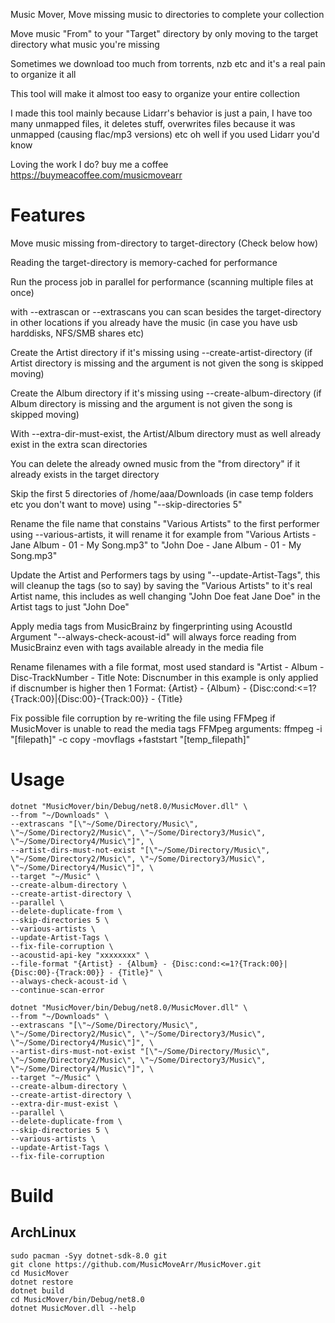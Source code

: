 Music Mover, Move missing music to directories to complete your collection

Move music "From" to your "Target" directory by only moving to the target directory what music you're missing

Sometimes we download too much from torrents, nzb etc and it's a real pain to organize it all

This tool will make it almost too easy to organize your entire collection

I made this tool mainly because Lidarr's behavior is just a pain, I have too many unmapped files, it deletes stuff, overwrites files because it was unmapped (causing flac/mp3 versions) etc oh well if you used Lidarr you'd know

Loving the work I do? buy me a coffee https://buymeacoffee.com/musicmovearr

# Features
Move music missing from-directory to target-directory (Check below how)

Reading the target-directory is memory-cached for performance

Run the process job in parallel for performance (scanning multiple files at once)

with --extrascan or --extrascans you can scan besides the target-directory in other locations if you already have the music (in case you have usb harddisks, NFS/SMB shares etc)

Create the Artist directory if it's missing using --create-artist-directory (if Artist directory is missing and the argument is not given the song is skipped moving)

Create the Album directory if it's missing using --create-album-directory (if Album directory is missing and the argument is not given the song is skipped moving)

With --extra-dir-must-exist, the Artist/Album directory must as well already exist in the extra scan directories

You can delete the already owned music from the "from directory" if it already exists in the target directory

Skip the first 5 directories of /home/aaa/Downloads (in case temp folders etc you don't want to move) using "--skip-directories 5"

Rename the file name that constains "Various Artists" to the first performer using --various-artists, it will rename it for example from "Various Artists - Jane Album - 01 - My Song.mp3" to "John Doe - Jane Album - 01 - My Song.mp3"

Update the Artist and Performers tags by using "--update-Artist-Tags", this will cleanup the tags (so to say) by saving the "Various Artists" to it's real Artist name, this includes as well changing "John Doe feat Jane Doe" in the Artist tags to just "John Doe"

Apply media tags from MusicBrainz by fingerprinting using AcoustId
Argument "--always-check-acoust-id" will always force reading from MusicBrainz even with tags available already in the media file

Rename filenames with a file format, most used standard is "Artist - Album - Disc-TrackNumber - Title
Note: Discnumber in this example is only applied if discnumber is higher then 1
Format: {Artist} - {Album} - {Disc:cond:<=1?{Track:00}|{Disc:00}-{Track:00}} - {Title}

Fix possible file corruption by re-writing the file using FFMpeg if MusicMover is unable to read the media tags
FFMpeg arguments: ffmpeg -i "[filepath]" -c copy -movflags +faststart "[temp_filepath]"

# Usage
```
dotnet "MusicMover/bin/Debug/net8.0/MusicMover.dll" \
--from "~/Downloads" \
--extrascans "[\"~/Some/Directory/Music\", \"~/Some/Directory2/Music\", \"~/Some/Directory3/Music\", \"~/Some/Directory4/Music\"]", \
--artist-dirs-must-not-exist "[\"~/Some/Directory/Music\", \"~/Some/Directory2/Music\", \"~/Some/Directory3/Music\", \"~/Some/Directory4/Music\"]", \
--target "~/Music" \
--create-album-directory \
--create-artist-directory \
--parallel \
--delete-duplicate-from \
--skip-directories 5 \
--various-artists \
--update-Artist-Tags \
--fix-file-corruption \
--acoustid-api-key "xxxxxxxx" \
--file-format "{Artist} - {Album} - {Disc:cond:<=1?{Track:00}|{Disc:00}-{Track:00}} - {Title}" \
--always-check-acoust-id \
--continue-scan-error
```
```
dotnet "MusicMover/bin/Debug/net8.0/MusicMover.dll" \
--from "~/Downloads" \
--extrascans "[\"~/Some/Directory/Music\", \"~/Some/Directory2/Music\", \"~/Some/Directory3/Music\", \"~/Some/Directory4/Music\"]", \
--artist-dirs-must-not-exist "[\"~/Some/Directory/Music\", \"~/Some/Directory2/Music\", \"~/Some/Directory3/Music\", \"~/Some/Directory4/Music\"]", \
--target "~/Music" \
--create-album-directory \
--create-artist-directory \
--extra-dir-must-exist \
--parallel \
--delete-duplicate-from \
--skip-directories 5 \
--various-artists \
--update-Artist-Tags \
--fix-file-corruption
```

# Build
## ArchLinux
```
sudo pacman -Syy dotnet-sdk-8.0 git
git clone https://github.com/MusicMoveArr/MusicMover.git
cd MusicMover
dotnet restore
dotnet build
cd MusicMover/bin/Debug/net8.0
dotnet MusicMover.dll --help
```
